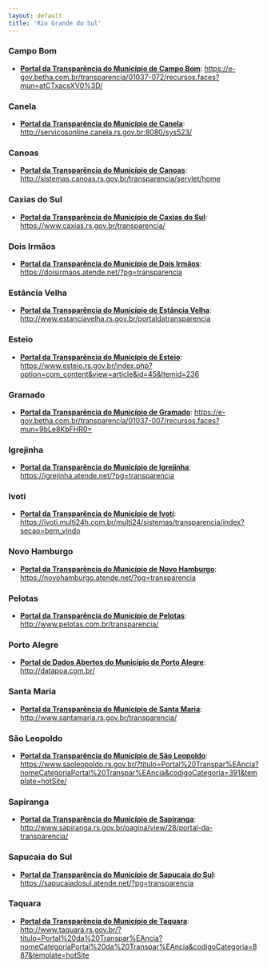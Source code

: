 ```yaml
---
layout: default
title: 'Rio Grande do Sul'
---
```


### Campo Bom

- **[Portal da Transparência do Município de Campo Bom](https://e-gov.betha.com.br/transparencia/01037-072/recursos.faces?mun=atCTxacsXV0%3D/)**: https://e-gov.betha.com.br/transparencia/01037-072/recursos.faces?mun=atCTxacsXV0%3D/

### Canela

- **[Portal da Transparência do Município de Canela](http://servicosonline.canela.rs.gov.br:8080/sys523/)**: http://servicosonline.canela.rs.gov.br:8080/sys523/

### Canoas

- **[Portal da Transparência do Município de Canoas](http://sistemas.canoas.rs.gov.br/transparencia/servlet/home)**: http://sistemas.canoas.rs.gov.br/transparencia/servlet/home

### Caxias do Sul

- **[Portal da Transparência do Município de Caxias do Sul](https://www.caxias.rs.gov.br/transparencia/)**: https://www.caxias.rs.gov.br/transparencia/

### Dois Irmãos

- **[Portal da Transparência do Município de Dois Irmãos](https://doisirmaos.atende.net/?pg=transparencia)**: https://doisirmaos.atende.net/?pg=transparencia

### Estância Velha

- **[Portal da Transparência do Município de Estância Velha](http://www.estanciavelha.rs.gov.br/portaldatransparencia)**: http://www.estanciavelha.rs.gov.br/portaldatransparencia

### Esteio

- **[Portal da Transparência do Município de Esteio](https://www.esteio.rs.gov.br/index.php?option=com_content&view=article&id=45&Itemid=236)**: https://www.esteio.rs.gov.br/index.php?option=com_content&view=article&id=45&Itemid=236

### Gramado

- **[Portal da Transparência do Município de Gramado](https://e-gov.betha.com.br/transparencia/01037-007/recursos.faces?mun=9bLe8KbFHR0=)**: https://e-gov.betha.com.br/transparencia/01037-007/recursos.faces?mun=9bLe8KbFHR0=

### Igrejinha

- **[Portal da Transparência do Município de Igrejinha](https://igrejinha.atende.net/?pg=transparencia)**: https://igrejinha.atende.net/?pg=transparencia

### Ivoti

- **[Portal da Transparência do Município de Ivoti](https://ivoti.multi24h.com.br/multi24/sistemas/transparencia/index?secao=bem_vindo)**: https://ivoti.multi24h.com.br/multi24/sistemas/transparencia/index?secao=bem_vindo

### Novo Hamburgo

- **[Portal da Transparência do Município de Novo Hamburgo](https://novohamburgo.atende.net/?pg=transparencia)**: https://novohamburgo.atende.net/?pg=transparencia

### Pelotas

- **[Portal da Transparência do Município de Pelotas](http://www.pelotas.com.br/transparencia/)**: http://www.pelotas.com.br/transparencia/

### Porto Alegre

- **[Portal de Dados Abertos do Município de Porto Alegre](http://datapoa.com.br/)**: http://datapoa.com.br/

### Santa Maria

- **[Portal da Transparência do Município de Santa Maria](http://www.santamaria.rs.gov.br/transparencia/)**: http://www.santamaria.rs.gov.br/transparencia/

### São Leopoldo

- **[Portal da Transparência do Município de São Leopoldo](https://www.saoleopoldo.rs.gov.br/?titulo=Portal%20Transpar%EAncia?nomeCategoriaPortal%20Transpar%EAncia&codigoCategoria=391&template=hotSite/)**: https://www.saoleopoldo.rs.gov.br/?titulo=Portal%20Transpar%EAncia?nomeCategoriaPortal%20Transpar%EAncia&codigoCategoria=391&template=hotSite/

### Sapiranga

- **[Portal da Transparência do Município de Sapiranga](http://www.sapiranga.rs.gov.br/pagina/view/28/portal-da-transparencia/)**: http://www.sapiranga.rs.gov.br/pagina/view/28/portal-da-transparencia/

### Sapucaia do Sul

- **[Portal da Transparência do Município de Sapucaia do Sul](https://sapucaiadosul.atende.net/?pg=transparencia)**: https://sapucaiadosul.atende.net/?pg=transparencia

### Taquara

- **[Portal da Transparência do Município de Taquara](http://www.taquara.rs.gov.br/?titulo=Portal%20da%20Transpar%EAncia?nomeCategoriaPortal%20da%20Transpar%EAncia&codigoCategoria=887&template=hotSite)**: http://www.taquara.rs.gov.br/?titulo=Portal%20da%20Transpar%EAncia?nomeCategoriaPortal%20da%20Transpar%EAncia&codigoCategoria=887&template=hotSite

